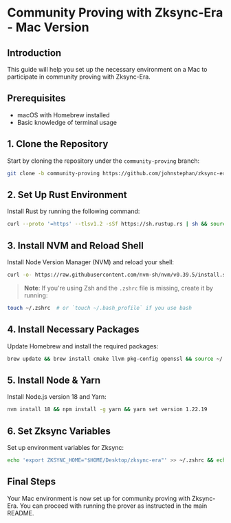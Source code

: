 # Community Proving with Zksync-Era - Mac Version

## Introduction
This guide will help you set up the necessary environment on a Mac to participate in community proving with Zksync-Era.

## Prerequisites
- macOS with Homebrew installed
- Basic knowledge of terminal usage

## 1. Clone the Repository
Start by cloning the repository under the `community-proving` branch:
```bash
git clone -b community-proving https://github.com/johnstephan/zksync-era.git
```

## 2. Set Up Rust Environment
Install Rust by running the following command:
```bash
curl --proto '=https' --tlsv1.2 -sSf https://sh.rustup.rs | sh && source "$HOME/.cargo/env"
```

## 3. Install NVM and Reload Shell
Install Node Version Manager (NVM) and reload your shell:
```bash
curl -o- https://raw.githubusercontent.com/nvm-sh/nvm/v0.39.5/install.sh | bash && source ~/.zshrc  # Use `source ~/.bash_profile` if you use bash
```

> **Note**: If you're using Zsh and the `.zshrc` file is missing, create it by running:
```bash
touch ~/.zshrc  # or `touch ~/.bash_profile` if you use bash
```

## 4. Install Necessary Packages
Update Homebrew and install the required packages:
```bash
brew update && brew install cmake llvm pkg-config openssl && source ~/.zshrc
```

## 5. Install Node & Yarn
Install Node.js version 18 and Yarn:
```bash
nvm install 18 && npm install -g yarn && yarn set version 1.22.19
```

## 6. Set Zksync Variables
Set up environment variables for Zksync:
```bash
echo 'export ZKSYNC_HOME="$HOME/Desktop/zksync-era"' >> ~/.zshrc && echo 'export PATH="$ZKSYNC_HOME/bin:$PATH"' >> ~/.zshrc && source ~/.zshrc  # or `source ~/.bash_profile` if you use bash
```

## Final Steps
Your Mac environment is now set up for community proving with Zksync-Era. You can proceed with running the prover as instructed in the main README.